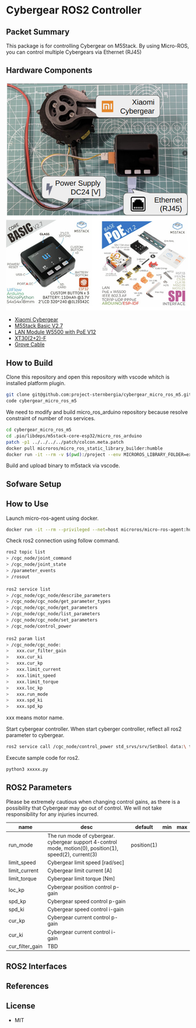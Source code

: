 # Cybergear ROS2 Controller

## Packet Summary

This package is for controlling Cybergear on M5Stack. By using Micro-ROS, you can control multiple Cybergears via Ethernet (RJ45)

## Hardware Components

![image](docs/img/hw_connection.jpg)

* [Xiaomi Cybergear](https://www.mi.com/cyber-gear)
* [M5Stack Basic V2.7](https://shop.m5stack.com/collections/m5-controllers/products/esp32-basic-core-lot-development-kit-v2-7)
* [LAN Module W5500 with PoE V12](https://shop.m5stack.com/products/lan-module-w5500-with-poe-v12)
* [XT30(2+2)-F](https://www.china-amass.com/product/contain/1Yf5h7G4u1927079)
* [Grove Cable](https://www.seeedstudio.com/Grove-Universal-4-Pin-Buckled-20cm-Cable-5-PCs-pack.html)

## How to Build

Clone this repository and open this repository with vscode whitch is installed platform plugin.

```bash
git clone git@github.com:project-sternbergia/cybergear_micro_ros_m5.git
code cybergear_micro_ros_m5
```

We need to modify and build micro_ros_arduino repository because resolve constraint of number of ros services.

```bash
cd cybergear_micro_ros_m5
cd .pio/libdeps/m5stack-core-esp32/micro_ros_arduino
patch -p1 ../../../../patch/colcon.meta.patch
docker pull microros/micro_ros_static_library_builder:humble
docker run -it --rm -v $(pwd):/project --env MICROROS_LIBRARY_FOLDER=extras microros/micro_ros_static_library_builder:humble -p esp32
```

Build and upload binary to m5stack via vscode.

## Sofware Setup

## How to Use

Launch micro-ros-agent using docker.

```bash
docker run -it --rm --privileged --net=host microros/micro-ros-agent:humble udp4 --port 2000
```

Check ros2 connection using follow command.

```bash
ros2 topic list
> /cgc_node/joint_command
> /cgc_node/joint_state
> /parameter_events
> /rosout

ros2 service list
> /cgc_node/cgc_node/describe_parameters
> /cgc_node/cgc_node/get_parameter_types
> /cgc_node/cgc_node/get_parameters
> /cgc_node/cgc_node/list_parameters
> /cgc_node/cgc_node/set_parameters
> /cgc_node/control_power

ros2 param list
> /cgc_node/cgc_node:
>   xxx.cur_filter_gain
>   xxx.cur_ki
>   xxx.cur_kp
>   xxx.limit_current
>   xxx.limit_speed
>   xxx.limit_torque
>   xxx.loc_kp
>   xxx.run_mode
>   xxx.spd_ki
>   xxx.spd_kp
```
xxx means motor name.

Start cybergear controller. When start cyberger controller, reflect all ros2 parameter to cybergear.

```bash
ros2 service call /cgc_node/control_power std_srvs/srv/SetBool data:\ true
```

Execute sample code for ros2.

```bash
python3 xxxxx.py
```

## ROS2 Parameters

Please be extremely cautious when changing control gains, as there is a possibility that Cybergear may go out of control. We will not take responsibility for any injuries incurred.

| name            | desc                                                                                                      | default     | min | max |
| --------------- | --------------------------------------------------------------------------------------------------------- | ----------- | --- | --- |
| run_mode        | The run mode of cybergear. cybergear support 4-control mode, motion(0), position(1), speed(2), current(3) | position(1) |     |     |
| limit_speed     | Cybergear limit speed [rad/sec]                                                                           |             |     |     |
| limit_current   | Cybergear limit current [A]                                                                               |             |     |     |
| limit_torque    | Cybergear limit torque [Nm]                                                                               |             |     |     |
| loc_kp          | Cybergear position control p-gain                                                                         |             |     |     |
| spd_kp          | Cybergear speed control p-gain                                                                            |             |     |     |
| spd_ki          | Cybergear speed control i-gain                                                                            |             |     |     |
| cur_kp          | Cybergear current control p-gain                                                                          |             |     |     |
| cur_ki          | Cybergear current control i-gain                                                                          |             |     |     |
| cur_filter_gain | TBD                                                                                                       |             |     |     |


## ROS2 Interfaces


## References


## License

* MIT
